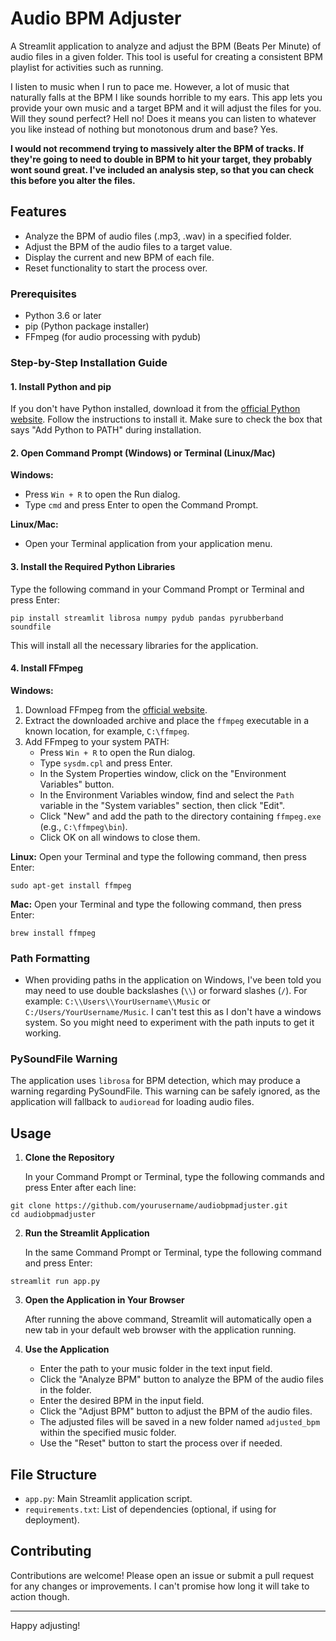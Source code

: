 # Audio BPM Adjuster

A Streamlit application to analyze and adjust the BPM (Beats Per Minute) of audio files in a given folder. This tool is useful for creating a consistent BPM playlist for activities such as running.

I listen to music when I run to pace me. However, a lot of music that naturally falls at the BPM I like sounds horrible to my ears. This app lets you provide your own music and a target BPM and it will adjust the files for you. Will they sound perfect? Hell no! Does it means you can listen to whatever you like instead of nothing but monotonous drum and base? Yes.

**I would not recommend trying to massively alter the BPM of tracks. If they're going to need to double in BPM to hit your target, they probably wont sound great. I've included an analysis step, so that you can check this before you alter the files.** 

## Features

- Analyze the BPM of audio files (.mp3, .wav) in a specified folder.
- Adjust the BPM of the audio files to a target value.
- Display the current and new BPM of each file.
- Reset functionality to start the process over.

### Prerequisites

- Python 3.6 or later
- pip (Python package installer)
- FFmpeg (for audio processing with pydub)

### Step-by-Step Installation Guide

#### 1. Install Python and pip

If you don't have Python installed, download it from the [official Python website](https://www.python.org/downloads/). Follow the instructions to install it. Make sure to check the box that says "Add Python to PATH" during installation.

#### 2. Open Command Prompt (Windows) or Terminal (Linux/Mac)

**Windows:**
- Press `Win + R` to open the Run dialog.
- Type `cmd` and press Enter to open the Command Prompt.

**Linux/Mac:**
- Open your Terminal application from your application menu.

#### 3. Install the Required Python Libraries

Type the following command in your Command Prompt or Terminal and press Enter:

```
pip install streamlit librosa numpy pydub pandas pyrubberband soundfile
```

This will install all the necessary libraries for the application.

#### 4. Install FFmpeg

**Windows:**
1. Download FFmpeg from the [official website](https://ffmpeg.org/download.html).
2. Extract the downloaded archive and place the `ffmpeg` executable in a known location, for example, `C:\ffmpeg`.
3. Add FFmpeg to your system PATH:
   - Press `Win + R` to open the Run dialog.
   - Type `sysdm.cpl` and press Enter.
   - In the System Properties window, click on the "Environment Variables" button.
   - In the Environment Variables window, find and select the `Path` variable in the "System variables" section, then click "Edit".
   - Click "New" and add the path to the directory containing `ffmpeg.exe` (e.g., `C:\ffmpeg\bin`).
   - Click OK on all windows to close them.

**Linux:**
Open your Terminal and type the following command, then press Enter:

```
sudo apt-get install ffmpeg
```

**Mac:**
Open your Terminal and type the following command, then press Enter:

```
brew install ffmpeg
```

### Path Formatting

- When providing paths in the application on Windows, I've been told you may need to use double backslashes (`\\`) or forward slashes (`/`). For example: `C:\\Users\\YourUsername\\Music` or `C:/Users/YourUsername/Music`. I can't test this as I don't have a windows system. So you might need to experiment with the path inputs to get it working.

### PySoundFile Warning

The application uses `librosa` for BPM detection, which may produce a warning regarding PySoundFile. This warning can be safely ignored, as the application will fallback to `audioread` for loading audio files.

## Usage

1. **Clone the Repository**

   In your Command Prompt or Terminal, type the following commands and press Enter after each line:

```
git clone https://github.com/yourusername/audiobpmadjuster.git
cd audiobpmadjuster
```

2. **Run the Streamlit Application**

   In the same Command Prompt or Terminal, type the following command and press Enter:

```
streamlit run app.py
```

3. **Open the Application in Your Browser**

   After running the above command, Streamlit will automatically open a new tab in your default web browser with the application running.

4. **Use the Application**

   - Enter the path to your music folder in the text input field.
   - Click the "Analyze BPM" button to analyze the BPM of the audio files in the folder.
   - Enter the desired BPM in the input field.
   - Click the "Adjust BPM" button to adjust the BPM of the audio files.
   - The adjusted files will be saved in a new folder named `adjusted_bpm` within the specified music folder.
   - Use the "Reset" button to start the process over if needed.

## File Structure

- `app.py`: Main Streamlit application script.
- `requirements.txt`: List of dependencies (optional, if using for deployment).

## Contributing

Contributions are welcome! Please open an issue or submit a pull request for any changes or improvements. I can't promise how long it will take to action though.

---

Happy adjusting!

